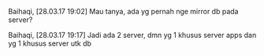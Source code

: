 Baihaqi, [28.03.17 19:02]
Mau tanya, ada yg pernah nge mirror  db pada server?

Baihaqi, [28.03.17 19:17]
Jadi ada 2 server, dmn yg 1 khusus server apps dan yg 1 khusus server utk db
